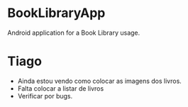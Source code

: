 # BookLibraryApp
Android application for a Book Library usage.

# Tiago
- Ainda estou vendo como colocar as imagens dos livros.
- Falta colocar a listar de livros
- Verificar por bugs.
